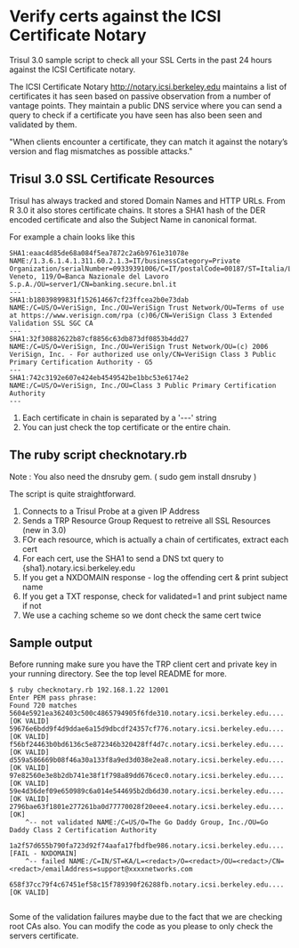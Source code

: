 Verify certs against the ICSI Certificate Notary
================================================

Trisul 3.0 sample script to check all your SSL Certs in the 
past 24 hours against the ICSI Certificate notary.


The ICSI Certificate Notary http://notary.icsi.berkeley.edu
maintains a list of certificates it has seen based on passive
observation from a number of vantage points. They maintain 
a public DNS service where you can send a query to check if
a certificate you have seen has also been seen and validated 
by them.

"When clients encounter a certificate, they can match it against 
the notary’s version and flag mismatches as possible attacks."


Trisul 3.0 SSL Certificate Resources
------------------------------------

Trisul has always tracked and stored Domain Names and HTTP URLs. From 
R 3.0 it also stores certificate chains. It stores a SHA1 hash of the
DER encoded certificate and also the Subject Name in canonical format.

For example a chain looks like this

````
SHA1:eaac4d85de68a084f5ea7872c2a6b9761e31078e
NAME:/1.3.6.1.4.1.311.60.2.1.3=IT/businessCategory=Private Organization/serialNumber=09339391006/C=IT/postalCode=00187/ST=Italia/L=Roma/street=Via Veneto, 119/O=Banca Nazionale del Lavoro S.p.A./OU=server1/CN=banking.secure.bnl.it
---
SHA1:b18039899831f152614667cf23ffcea2b0e73dab
NAME:/C=US/O=VeriSign, Inc./OU=VeriSign Trust Network/OU=Terms of use at https://www.verisign.com/rpa (c)06/CN=VeriSign Class 3 Extended Validation SSL SGC CA
---
SHA1:32f30882622b87cf8856c63db873df0853b4dd27
NAME:/C=US/O=VeriSign, Inc./OU=VeriSign Trust Network/OU=(c) 2006 VeriSign, Inc. - For authorized use only/CN=VeriSign Class 3 Public Primary Certification Authority - G5
---
SHA1:742c3192e607e424eb4549542be1bbc53e6174e2
NAME:/C=US/O=VeriSign, Inc./OU=Class 3 Public Primary Certification Authority
---

````

1. Each certificate in chain is separated by a '---' string 
2. You can just check the top certificate or the entire chain. 


The ruby script checknotary.rb
------------------------------------

Note : You also need the dnsruby gem. ( sudo gem install dnsruby  )

The script is quite straightforward.

1. Connects to a Trisul Probe at a given IP Address
2. Sends a TRP Resource Group Request to retreive all SSL Resources (new in 3.0)
3. FOr each resource, which is actually a chain of certificates, extract each cert
4. For each cert, use the SHA1 to send a DNS txt query to {sha1}.notary.icsi.berkeley.edu
5. If you get a NXDOMAIN response - log the offending cert & print subject name
6. If you get a TXT response, check for validated=1 and print subject name if not 
7. We use a caching scheme so we dont check the same cert twice 


Sample output 
-------------

Before running make sure you have the TRP client cert and private key in your running directory.
See the top level README for more.

````
$ ruby checknotary.rb 192.168.1.22 12001
Enter PEM pass phrase:
Found 720 matches
5604e5921ea362403c500c4865794905f6fde310.notary.icsi.berkeley.edu....[OK VALID]
59676e6bdd9f4d9ddae6a15d9dbcdf24357cf776.notary.icsi.berkeley.edu....[OK VALID]
f56bf24463b0bd6136c5e872346b320428ff4d7c.notary.icsi.berkeley.edu....[OK VALID]
d559a586669b08f46a30a133f8a9ed3d038e2ea8.notary.icsi.berkeley.edu....[OK VALID]
97e82560e3e8b2db741e38f1f798a89dd676cec0.notary.icsi.berkeley.edu....[OK VALID]
59e4d36def09e650989c6a014e544695b2db6d30.notary.icsi.berkeley.edu....[OK VALID]
2796bae63f1801e277261ba0d77770028f20eee4.notary.icsi.berkeley.edu....[OK]
    ^-- not validated NAME:/C=US/O=The Go Daddy Group, Inc./OU=Go Daddy Class 2 Certification Authority

1a2f57d655b790fa723d92f74aafa17fbdfbe986.notary.icsi.berkeley.edu....[FAIL - NXDOMAIN]
    ^-- failed NAME:/C=IN/ST=KA/L=<redact>/O=<redact>/OU=<redact>/CN=<redact>/emailAddress=support@xxxxnetworks.com

658f37cc79f4c67451ef58c15f789390f26288fb.notary.icsi.berkeley.edu....[OK VALID]


````

Some of the validation failures maybe due to the fact that we are checking root CAs also. You can modify the code as you please to only check the servers certificate.

